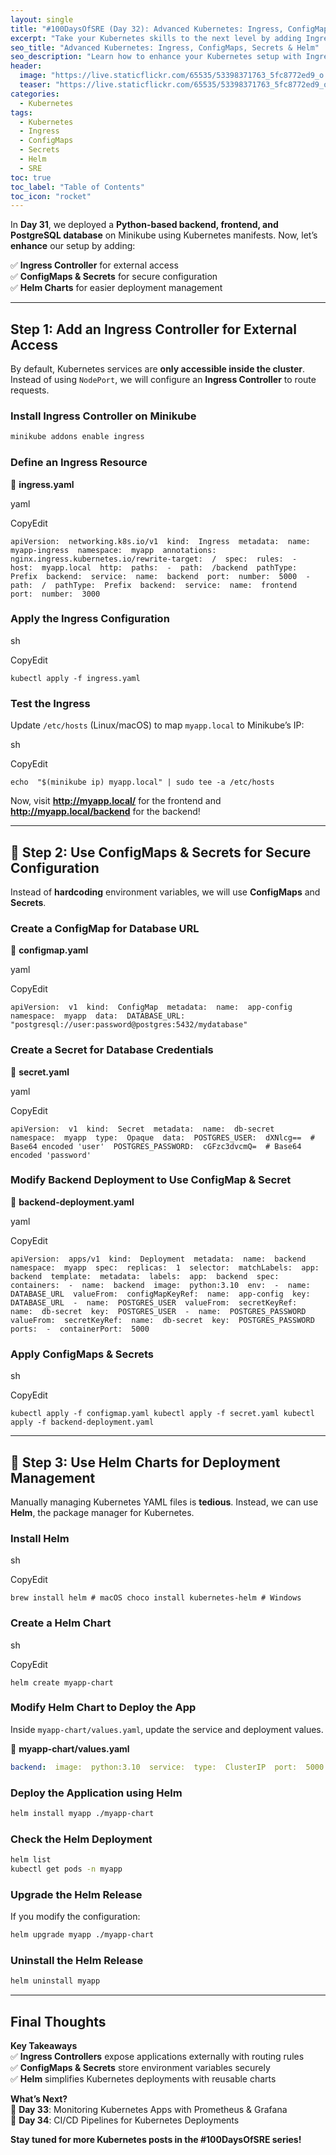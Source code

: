 ```yaml
---
layout: single
title: "#100DaysOfSRE (Day 32): Advanced Kubernetes: Ingress, ConfigMaps, Secrets & Helm"
excerpt: "Take your Kubernetes skills to the next level by adding Ingress for routing, ConfigMaps & Secrets for secure configuration, and Helm Charts for deployment."
seo_title: "Advanced Kubernetes: Ingress, ConfigMaps, Secrets & Helm"
seo_description: "Learn how to enhance your Kubernetes setup with Ingress, ConfigMaps, Secrets, and Helm Charts. Secure and manage your applications effectively."
header:
  image: "https://live.staticflickr.com/65535/53398371763_5fc8772ed9_o.png"
  teaser: "https://live.staticflickr.com/65535/53398371763_5fc8772ed9_o.png"
categories:
  - Kubernetes
tags:
  - Kubernetes
  - Ingress
  - ConfigMaps
  - Secrets
  - Helm
  - SRE
toc: true
toc_label: "Table of Contents"
toc_icon: "rocket"
---
```



In **Day 31**, we deployed a **Python-based backend, frontend, and PostgreSQL database** on Minikube using Kubernetes manifests. Now, let’s **enhance** our setup by adding:

✅ **Ingress Controller** for external access  
✅ **ConfigMaps & Secrets** for secure configuration  
✅ **Helm Charts** for easier deployment management  

---

## Step 1: Add an Ingress Controller for External Access

By default, Kubernetes services are **only accessible inside the cluster**. Instead of using `NodePort`, we will configure an **Ingress Controller** to route requests.

### **Install Ingress Controller on Minikube**
```sh
minikube addons enable ingress
```

### **Define an Ingress Resource**

📌 **ingress.yaml**

yaml

CopyEdit

`apiVersion:  networking.k8s.io/v1  kind:  Ingress  metadata:  name:  myapp-ingress  namespace:  myapp  annotations:  nginx.ingress.kubernetes.io/rewrite-target:  /  spec:  rules:  -  host:  myapp.local  http:  paths:  -  path:  /backend  pathType:  Prefix  backend:  service:  name:  backend  port:  number:  5000  -  path:  /  pathType:  Prefix  backend:  service:  name:  frontend  port:  number:  3000` 

### **Apply the Ingress Configuration**

sh

CopyEdit

`kubectl apply -f ingress.yaml` 

### **Test the Ingress**

Update `/etc/hosts` (Linux/macOS) to map `myapp.local` to Minikube’s IP:

sh

CopyEdit

`echo  "$(minikube ip) myapp.local" | sudo tee -a /etc/hosts` 

Now, visit **http://myapp.local/** for the frontend and **http://myapp.local/backend** for the backend!

----------

## 📌 Step 2: Use ConfigMaps & Secrets for Secure Configuration

Instead of **hardcoding** environment variables, we will use **ConfigMaps** and **Secrets**.

### **Create a ConfigMap for Database URL**

📌 **configmap.yaml**

yaml

CopyEdit

`apiVersion:  v1  kind:  ConfigMap  metadata:  name:  app-config  namespace:  myapp  data:  DATABASE_URL:  "postgresql://user:password@postgres:5432/mydatabase"` 

### **Create a Secret for Database Credentials**

📌 **secret.yaml**

yaml

CopyEdit

`apiVersion:  v1  kind:  Secret  metadata:  name:  db-secret  namespace:  myapp  type:  Opaque  data:  POSTGRES_USER:  dXNlcg==  # Base64 encoded 'user'  POSTGRES_PASSWORD:  cGFzc3dvcmQ=  # Base64 encoded 'password'` 

### **Modify Backend Deployment to Use ConfigMap & Secret**

📌 **backend-deployment.yaml**

yaml

CopyEdit

`apiVersion:  apps/v1  kind:  Deployment  metadata:  name:  backend  namespace:  myapp  spec:  replicas:  1  selector:  matchLabels:  app:  backend  template:  metadata:  labels:  app:  backend  spec:  containers:  -  name:  backend  image:  python:3.10  env:  -  name:  DATABASE_URL  valueFrom:  configMapKeyRef:  name:  app-config  key:  DATABASE_URL  -  name:  POSTGRES_USER  valueFrom:  secretKeyRef:  name:  db-secret  key:  POSTGRES_USER  -  name:  POSTGRES_PASSWORD  valueFrom:  secretKeyRef:  name:  db-secret  key:  POSTGRES_PASSWORD  ports:  -  containerPort:  5000` 

### **Apply ConfigMaps & Secrets**

sh

CopyEdit

`kubectl apply -f configmap.yaml
kubectl apply -f secret.yaml
kubectl apply -f backend-deployment.yaml` 

----------

## 📌 Step 3: Use Helm Charts for Deployment Management

Manually managing Kubernetes YAML files is **tedious**. Instead, we can use **Helm**, the package manager for Kubernetes.

### **Install Helm**

sh

CopyEdit

`brew install helm # macOS choco install kubernetes-helm # Windows` 

### **Create a Helm Chart**

sh

CopyEdit

`helm create myapp-chart` 

### **Modify Helm Chart to Deploy the App**

Inside `myapp-chart/values.yaml`, update the service and deployment values.

📌 **myapp-chart/values.yaml**

```yaml
backend:  image:  python:3.10  service:  type:  ClusterIP  port:  5000  frontend:  image:  node:18  service:  type:  ClusterIP  port:  3000  database:  image:  postgres:15  service:  type:  ClusterIP  port:  5432  env:  POSTGRES_USER:  user  POSTGRES_PASSWORD:  password  POSTGRES_DB:  mydatabase
``` 

### **Deploy the Application using Helm**

```sh
helm install myapp ./myapp-chart
``` 

### **Check the Helm Deployment**

```sh
helm list
kubectl get pods -n myapp
``` 

### **Upgrade the Helm Release**

If you modify the configuration:

```sh
helm upgrade myapp ./myapp-chart
``` 

### **Uninstall the Helm Release**

```sh
helm uninstall myapp
``` 

----------

## Final Thoughts

**Key Takeaways**  
✅ **Ingress Controllers** expose applications externally with routing rules  
✅ **ConfigMaps & Secrets** store environment variables securely  
✅ **Helm** simplifies Kubernetes deployments with reusable charts

 **What’s Next?**  
🔹 **Day 33**: Monitoring Kubernetes Apps with Prometheus & Grafana  
🔹 **Day 34**: CI/CD Pipelines for Kubernetes Deployments

 **Stay tuned for more Kubernetes posts in the #100DaysOfSRE series!**

<!--stackedit_data:
eyJoaXN0b3J5IjpbLTM4NTkwNzYzMl19
-->